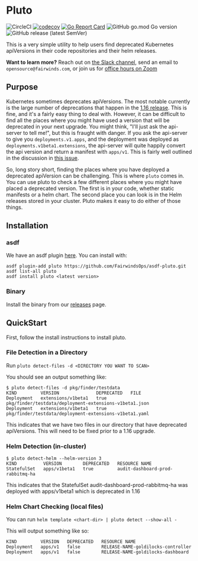 # Pluto

![CircleCI](https://img.shields.io/circleci/build/github/FairwindsOps/pluto) [![codecov](https://codecov.io/gh/FairwindsOps/pluto/branch/master/graph/badge.svg?token=A23F79JTNA)](https://codecov.io/gh/FairwindsOps/pluto) [![Go Report Card](https://goreportcard.com/badge/github.com/FairwindsOps/pluto)](https://goreportcard.com/report/github.com/FairwindsOps/pluto) ![GitHub go.mod Go version](https://img.shields.io/github/go-mod/go-version/FairwindsOps/pluto) ![GitHub release (latest SemVer)](https://img.shields.io/github/v/release/FairwindsOps/pluto)

This is a very simple utility to help users find deprecated Kubernetes apiVersions in their code repositories and their helm releases.

**Want to learn more?** Reach out on [the Slack channel](https://fairwindscommunity.slack.com/messages/pluto), send an email to `opensource@fairwinds.com`, or join us for [office hours on Zoom](https://fairwindscommunity.slack.com/messages/office-hours)

## Purpose

Kubernetes sometimes deprecates apiVersions. The most notable currently is the large number of deprecations that happen in the [1.16 release](https://kubernetes.io/blog/2019/07/18/api-deprecations-in-1-16/). This is fine, and it's a fairly easy thing to deal with. However, it can be difficult to find all the places where you might have used a version that will be deprecated in your next upgrade. You might think, "I'll just ask the api-server to tell me!", but this is fraught with danger. If you ask the api-server to give you `deployments.v1.apps`, and the deployment was deployed as `deployments.v1beta1.extensions`, the api-server will quite happily convert the api version and return a manifest with `apps/v1`. This is fairly well outlined in the discussion in [this issue](https://github.com/kubernetes/kubernetes/issues/58131#issuecomment-356823588).

So, long story short, finding the places where you have deployed a deprecated apiVersion can be challenging. This is where `pluto` comes in. You can use pluto to check a few different places where you might have placed a deprecated version. The first is in your code, whether static manifests or a helm chart. The second place you can look is in the Helm releases stored in your cluster. Pluto makes it easy to do either of those things.

## Installation

### asdf

We have an asdf plugin [here](https://github.com/FairwindsOps/asdf-pluto). You can install with:

```
asdf plugin-add pluto https://github.com/FairwindsOps/asdf-pluto.git
asdf list-all pluto
asdf install pluto <latest version>
```

### Binary

Install the binary from our [releases](https://github.com/FairwindsOps/pluto/releases) page.

## QuickStart

First, follow the install instructions to install pluto.

### File Detection in a Directory

Run `pluto detect-files -d <DIRECTORY YOU WANT TO SCAN>`

You should see an output something like:

```
$ pluto detect-files -d pkg/finder/testdata
KIND         VERSION              DEPRECATED   FILE
Deployment   extensions/v1beta1   true         pkg/finder/testdata/deployment-extensions-v1beta1.json
Deployment   extensions/v1beta1   true         pkg/finder/testdata/deployment-extensions-v1beta1.yaml
```

This indicates that we have two files in our directory that have deprecated apiVersions. This will need to be fixed prior to a 1.16 upgrade.

### Helm Detection (in-cluster)

```
$ pluto detect-helm --helm-version 3
KIND          VERSION        DEPRECATED   RESOURCE NAME
StatefulSet   apps/v1beta1   true         audit-dashboard-prod-rabbitmq-ha
```

This indicates that the StatefulSet audit-dashboard-prod-rabbitmq-ha was deployed with apps/v1beta1 which is deprecated in 1.16

### Helm Chart Checking (local files)

You can run `helm template <chart-dir> | pluto detect --show-all -`

This will output something like so:

```
KIND         VERSION   DEPRECATED   RESOURCE NAME
Deployment   apps/v1   false        RELEASE-NAME-goldilocks-controller
Deployment   apps/v1   false        RELEASE-NAME-goldilocks-dashboard
```
